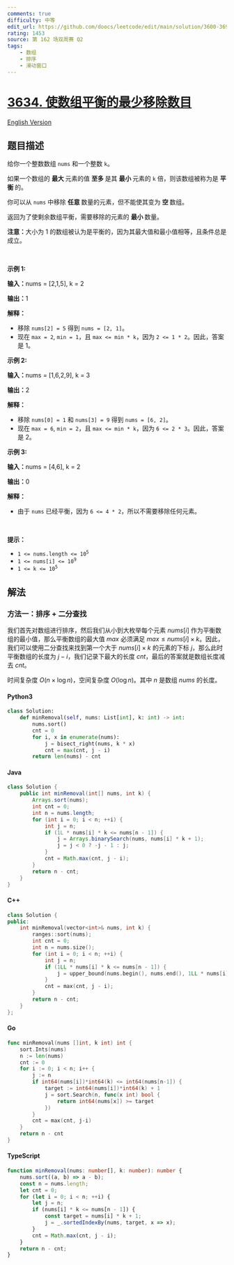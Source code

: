 ```yaml
---
comments: true
difficulty: 中等
edit_url: https://github.com/doocs/leetcode/edit/main/solution/3600-3699/3634.Minimum%20Removals%20to%20Balance%20Array/README.md
rating: 1453
source: 第 162 场双周赛 Q2
tags:
    - 数组
    - 排序
    - 滑动窗口
---
```


<!-- problem:start -->

# [3634. 使数组平衡的最少移除数目](https://leetcode.cn/problems/minimum-removals-to-balance-array)

[English Version](/solution/3600-3699/3634.Minimum%20Removals%20to%20Balance%20Array/README_EN.md)

## 题目描述

<!-- description:start -->

<p>给你一个整数数组 <code>nums</code> 和一个整数 <code>k</code>。</p>

<p>如果一个数组的&nbsp;<strong>最大&nbsp;</strong>元素的值&nbsp;<strong>至多&nbsp;</strong>是其&nbsp;<strong>最小&nbsp;</strong>元素的 <code>k</code> 倍，则该数组被称为是&nbsp;<strong>平衡&nbsp;</strong>的。</p>

<p>你可以从 <code>nums</code> 中移除&nbsp;<strong>任意&nbsp;</strong>数量的元素，但不能使其变为&nbsp;<strong>空&nbsp;</strong>数组。</p>

<p>返回为了使剩余数组平衡，需要移除的元素的&nbsp;<strong>最小&nbsp;</strong>数量。</p>

<p><strong>注意：</strong>大小为 1 的数组被认为是平衡的，因为其最大值和最小值相等，且条件总是成立。</p>

<p>&nbsp;</p>

<p><strong class="example">示例 1:</strong></p>

<div class="example-block">
<p><strong>输入：</strong><span class="example-io">nums = [2,1,5], k = 2</span></p>

<p><strong>输出：</strong><span class="example-io">1</span></p>

<p><strong>解释：</strong></p>

<ul>
	<li>移除 <code>nums[2] = 5</code> 得到 <code>nums = [2, 1]</code>。</li>
	<li>现在 <code>max = 2</code>, <code>min = 1</code>，且 <code>max &lt;= min * k</code>，因为 <code>2 &lt;= 1 * 2</code>。因此，答案是 1。</li>
</ul>
</div>

<p><strong class="example">示例 2:</strong></p>

<div class="example-block">
<p><strong>输入：</strong><span class="example-io">nums = [1,6,2,9], k = 3</span></p>

<p><strong>输出：</strong><span class="example-io">2</span></p>

<p><strong>解释：</strong></p>

<ul>
	<li>移除 <code>nums[0] = 1</code> 和 <code>nums[3] = 9</code> 得到 <code>nums = [6, 2]</code>。</li>
	<li>现在 <code>max = 6</code>, <code>min = 2</code>，且 <code>max &lt;= min * k</code>，因为 <code>6 &lt;= 2 * 3</code>。因此，答案是 2。</li>
</ul>
</div>

<p><strong class="example">示例 3:</strong></p>

<div class="example-block">
<p><strong>输入：</strong><span class="example-io">nums = [4,6], k = 2</span></p>

<p><strong>输出：</strong><span class="example-io">0</span></p>

<p><strong>解释：</strong></p>

<ul>
	<li>由于 <code>nums</code> 已经平衡，因为 <code>6 &lt;= 4 * 2</code>，所以不需要移除任何元素。</li>
</ul>
</div>

<p>&nbsp;</p>

<p><strong>提示：</strong></p>

<ul>
	<li><code>1 &lt;= nums.length &lt;= 10<sup>5</sup></code></li>
	<li><code>1 &lt;= nums[i] &lt;= 10<sup>9</sup></code></li>
	<li><code>1 &lt;= k &lt;= 10<sup>5</sup></code></li>
</ul>

<!-- description:end -->

## 解法

<!-- solution:start -->

### 方法一：排序 + 二分查找

我们首先对数组进行排序，然后我们从小到大枚举每个元素 $\textit{nums}[i]$ 作为平衡数组的最小值，那么平衡数组的最大值 $\textit{max}$ 必须满足 $\textit{max} \leq \textit{nums}[i] \times k$。因此，我们可以使用二分查找来找到第一个大于 $\textit{nums}[i] \times k$ 的元素的下标 $j$，那么此时平衡数组的长度为 $j - i$，我们记录下最大的长度 $\textit{cnt}$，最后的答案就是数组长度减去 $\textit{cnt}$。

时间复杂度 $O(n \times \log n)$，空间复杂度 $O(\log n)$。其中 $n$ 是数组 $\textit{nums}$ 的长度。

<!-- tabs:start -->

#### Python3

```python
class Solution:
    def minRemoval(self, nums: List[int], k: int) -> int:
        nums.sort()
        cnt = 0
        for i, x in enumerate(nums):
            j = bisect_right(nums, k * x)
            cnt = max(cnt, j - i)
        return len(nums) - cnt
```

#### Java

```java
class Solution {
    public int minRemoval(int[] nums, int k) {
        Arrays.sort(nums);
        int cnt = 0;
        int n = nums.length;
        for (int i = 0; i < n; ++i) {
            int j = n;
            if (1L * nums[i] * k <= nums[n - 1]) {
                j = Arrays.binarySearch(nums, nums[i] * k + 1);
                j = j < 0 ? -j - 1 : j;
            }
            cnt = Math.max(cnt, j - i);
        }
        return n - cnt;
    }
}
```

#### C++

```cpp
class Solution {
public:
    int minRemoval(vector<int>& nums, int k) {
        ranges::sort(nums);
        int cnt = 0;
        int n = nums.size();
        for (int i = 0; i < n; ++i) {
            int j = n;
            if (1LL * nums[i] * k <= nums[n - 1]) {
                j = upper_bound(nums.begin(), nums.end(), 1LL * nums[i] * k) - nums.begin();
            }
            cnt = max(cnt, j - i);
        }
        return n - cnt;
    }
};
```

#### Go

```go
func minRemoval(nums []int, k int) int {
	sort.Ints(nums)
	n := len(nums)
	cnt := 0
	for i := 0; i < n; i++ {
		j := n
		if int64(nums[i])*int64(k) <= int64(nums[n-1]) {
			target := int64(nums[i])*int64(k) + 1
			j = sort.Search(n, func(x int) bool {
				return int64(nums[x]) >= target
			})
		}
		cnt = max(cnt, j-i)
	}
	return n - cnt
}
```

#### TypeScript

```ts
function minRemoval(nums: number[], k: number): number {
    nums.sort((a, b) => a - b);
    const n = nums.length;
    let cnt = 0;
    for (let i = 0; i < n; ++i) {
        let j = n;
        if (nums[i] * k <= nums[n - 1]) {
            const target = nums[i] * k + 1;
            j = _.sortedIndexBy(nums, target, x => x);
        }
        cnt = Math.max(cnt, j - i);
    }
    return n - cnt;
}
```

<!-- tabs:end -->

<!-- solution:end -->

<!-- problem:end -->
